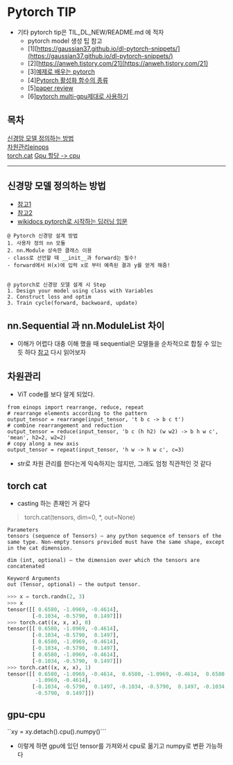# Pytorch TIP
- 기타 pytorch tip은 TIL_DL_NEW/README.md 에 적자
  - pytorch model 생성 팁 참고
  - [1][https://gaussian37.github.io/dl-pytorch-snippets/](https://gaussian37.github.io/dl-pytorch-snippets/)
  - [2][https://anweh.tistory.com/21](https://anweh.tistory.com/21)
  - [3][예제로 배우는 pytorch](https://tutorials.pytorch.kr/beginner/pytorch_with_examples.html)
  - [4][Pytorch 활성화 함수의 종류](https://pytorch.org/docs/stable/nn.html#non-linear-activations-weighted-sum-nonlinearity)
  - [5][paper review](https://github.com/Seonghoon-Yu/AI_Paper_Review)
  - [6][pytorch multi-gpu제대로 사용하기](https://medium.com/daangn/pytorch-multi-gpu-%ED%95%99%EC%8A%B5-%EC%A0%9C%EB%8C%80%EB%A1%9C-%ED%95%98%EA%B8%B0-27270617936b)

## 목차  
[신경망 모델 정의하는 방법](#신경망-모델-정의하는-방법)  
[차원관리einops](#차원관리)  
[torch.cat](#torch-cat) 
[Gpu 할당 -> cpu](#gpu-cpu)

---

## 신경망 모델 정의하는 방법 
- [참고1](https://anweh.tistory.com/21)
- [참고2](https://data-panic.tistory.com/15)
- [wikidocs pytorch로 시작하는 딥러닝 입문](https://wikidocs.net/60036)
```
@ Pytorch 신경망 설계 방법
1. 사용자 정의 nn 모듈
2. nn.Module 상속한 클래스 이용
- class로 선언할 때 __init__과 forward는 필수!
- forward에서 H(x)에 입력 x로 부터 예측된 결과 y를 얻게 해줌!


@ pytorch로 신경망 모델 설계 시 Step
1. Design your model using class with Variables
2. Construct loss and optim
3. Train cycle(forward, backwoard, update)
```

## nn.Sequential 과 nn.ModuleList 차이
- 이해가 어렵다 대충 이해 했을 때 sequential은 모델들을 순차적으로 합칠 수 있는 듯 하다 [참고](https://michigusa-nlp.tistory.com/26) 다시 읽어보자

## 차원관리
- ViT code를 보다 알게 되었다.
```
from einops import rearrange, reduce, repeat
# rearrange elements according to the pattern
output_tensor = rearrange(input_tensor, 't b c -> b c t')
# combine rearrangement and reduction
output_tensor = reduce(input_tensor, 'b c (h h2) (w w2) -> b h w c', 'mean', h2=2, w2=2)
# copy along a new axis 
output_tensor = repeat(input_tensor, 'h w -> h w c', c=3)
```
- str로 차원 관리를 한다는게 익숙하지는 않지만, 그래도 엄청 직관적인 것 같다

## torch cat
- casting 하는 존재인 거 같다
> torch.cat(tensors, dim=0, *, out=None) 

```
Parameters
tensors (sequence of Tensors) – any python sequence of tensors of the same type. Non-empty tensors provided must have the same shape, except in the cat dimension.

dim (int, optional) – the dimension over which the tensors are concatenated

Keyword Arguments
out (Tensor, optional) – the output tensor.
```

```python
>>> x = torch.randn(2, 3)
>>> x
tensor([[ 0.6580, -1.0969, -0.4614],
        [-0.1034, -0.5790,  0.1497]])
>>> torch.cat((x, x, x), 0)
tensor([[ 0.6580, -1.0969, -0.4614],
        [-0.1034, -0.5790,  0.1497],
        [ 0.6580, -1.0969, -0.4614],
        [-0.1034, -0.5790,  0.1497],
        [ 0.6580, -1.0969, -0.4614],
        [-0.1034, -0.5790,  0.1497]])
>>> torch.cat((x, x, x), 1)
tensor([[ 0.6580, -1.0969, -0.4614,  0.6580, -1.0969, -0.4614,  0.6580,
         -1.0969, -0.4614],
        [-0.1034, -0.5790,  0.1497, -0.1034, -0.5790,  0.1497, -0.1034,
         -0.5790,  0.1497]])
```
## gpu-cpu
``xy = xy.detach().cpu().numpy()```
- 이렇게 하면 gpu에 있던 tensor를 가져와서 cpu로 옮기고 numpy로 변환 가능하다
